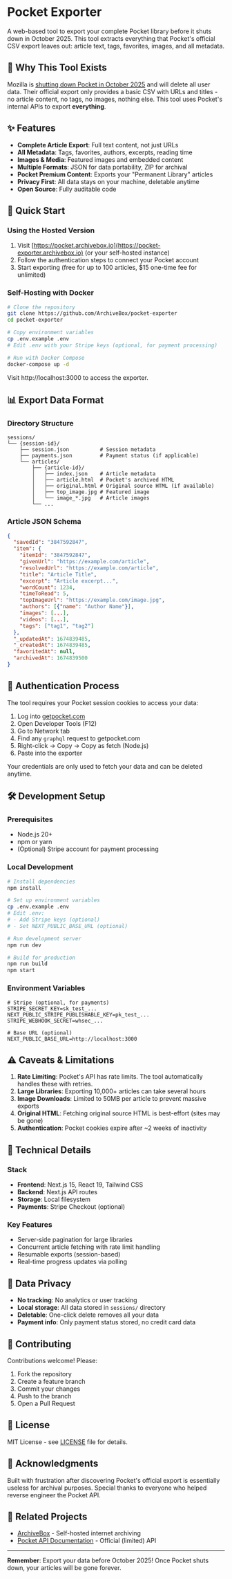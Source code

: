 # Pocket Exporter

A web-based tool to export your complete Pocket library before it shuts down in October 2025. This tool extracts everything that Pocket's official CSV export leaves out: article text, tags, favorites, images, and all metadata.

## 🚨 Why This Tool Exists

Mozilla is [shutting down Pocket in October 2025](https://getpocket.com/farewell) and will delete all user data. Their official export only provides a basic CSV with URLs and titles - no article content, no tags, no images, nothing else. This tool uses Pocket's internal APIs to export **everything**.

## ✨ Features

- **Complete Article Export**: Full text content, not just URLs
- **All Metadata**: Tags, favorites, authors, excerpts, reading time
- **Images & Media**: Featured images and embedded content
- **Multiple Formats**: JSON for data portability, ZIP for archival
- **Pocket Premium Content**: Exports your "Permanent Library" articles
- **Privacy First**: All data stays on your machine, deletable anytime
- **Open Source**: Fully auditable code

## 🎯 Quick Start

### Using the Hosted Version

1. Visit [https://pocket.archivebox.io](https://pocket-exporter.archivebox.io) (or your self-hosted instance)
2. Follow the authentication steps to connect your Pocket account
3. Start exporting (free for up to 100 articles, $15 one-time fee for unlimited)

### Self-Hosting with Docker

```bash
# Clone the repository
git clone https://github.com/ArchiveBox/pocket-exporter
cd pocket-exporter

# Copy environment variables
cp .env.example .env
# Edit .env with your Stripe keys (optional, for payment processing)

# Run with Docker Compose
docker-compose up -d
```

Visit http://localhost:3000 to access the exporter.

## 📊 Export Data Format

### Directory Structure
```
sessions/
└── {session-id}/
    ├── session.json          # Session metadata
    ├── payments.json         # Payment status (if applicable)
    └── articles/
        ├── {article-id}/
        │   ├── index.json    # Article metadata
        │   ├── article.html  # Pocket's archived HTML
        │   ├── original.html # Original source HTML (if available)
        │   ├── top_image.jpg # Featured image
        │   └── image_*.jpg   # Article images
        └── ...
```

### Article JSON Schema
```json
{
  "savedId": "3847592847",
  "item": {
    "itemId": "3847592847",
    "givenUrl": "https://example.com/article",
    "resolvedUrl": "https://example.com/article",
    "title": "Article Title",
    "excerpt": "Article excerpt...",
    "wordCount": 1234,
    "timeToRead": 5,
    "topImageUrl": "https://example.com/image.jpg",
    "authors": [{"name": "Author Name"}],
    "images": [...],
    "videos": [...],
    "tags": ["tag1", "tag2"]
  },
  "_updatedAt": 1674839485,
  "_createdAt": 1674839485,
  "favoritedAt": null,
  "archivedAt": 1674839500
}
```

## 🔐 Authentication Process

The tool requires your Pocket session cookies to access your data:

1. Log into [getpocket.com](https://getpocket.com)
2. Open Developer Tools (F12)
3. Go to Network tab
4. Find any `graphql` request to getpocket.com
5. Right-click → Copy → Copy as fetch (Node.js)
6. Paste into the exporter

Your credentials are only used to fetch your data and can be deleted anytime.

## 🛠️ Development Setup

### Prerequisites
- Node.js 20+
- npm or yarn
- (Optional) Stripe account for payment processing

### Local Development
```bash
# Install dependencies
npm install

# Set up environment variables
cp .env.example .env
# Edit .env:
# - Add Stripe keys (optional)
# - Set NEXT_PUBLIC_BASE_URL (optional)

# Run development server
npm run dev

# Build for production
npm run build
npm start
```

### Environment Variables
```env
# Stripe (optional, for payments)
STRIPE_SECRET_KEY=sk_test_...
NEXT_PUBLIC_STRIPE_PUBLISHABLE_KEY=pk_test_...
STRIPE_WEBHOOK_SECRET=whsec_...

# Base URL (optional)
NEXT_PUBLIC_BASE_URL=http://localhost:3000
```

## ⚠️ Caveats & Limitations

1. **Rate Limiting**: Pocket's API has rate limits. The tool automatically handles these with retries.
2. **Large Libraries**: Exporting 10,000+ articles can take several hours
3. **Image Downloads**: Limited to 50MB per article to prevent massive exports
4. **Original HTML**: Fetching original source HTML is best-effort (sites may be gone)
5. **Authentication**: Pocket cookies expire after ~2 weeks of inactivity

## 🔧 Technical Details

### Stack
- **Frontend**: Next.js 15, React 19, Tailwind CSS
- **Backend**: Next.js API routes
- **Storage**: Local filesystem
- **Payments**: Stripe Checkout (optional)

### Key Features
- Server-side pagination for large libraries
- Concurrent article fetching with rate limit handling
- Resumable exports (session-based)
- Real-time progress updates via polling

## 📝 Data Privacy

- **No tracking**: No analytics or user tracking
- **Local storage**: All data stored in `sessions/` directory
- **Deletable**: One-click delete removes all your data
- **Payment info**: Only payment status stored, no credit card data

## 🤝 Contributing

Contributions welcome! Please:
1. Fork the repository
2. Create a feature branch
3. Commit your changes
4. Push to the branch
5. Open a Pull Request

## 📄 License

MIT License - see [LICENSE](LICENSE) file for details.

## 🙏 Acknowledgments

Built with frustration after discovering Pocket's official export is essentially useless for archival purposes. Special thanks to everyone who helped reverse engineer the Pocket API.

## 🔗 Related Projects

- [ArchiveBox](https://github.com/ArchiveBox/ArchiveBox) - Self-hosted internet archiving
- [Pocket API Documentation](https://getpocket.com/developer/) - Official (limited) API

---

**Remember**: Export your data before October 2025! Once Pocket shuts down, your articles will be gone forever.
